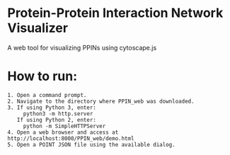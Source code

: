 # Protein-Protein Interaction Network Visualizer
A web tool for visualizing PPINs using cytoscape.js

# How to run:
```
1. Open a command prompt.
2. Navigate to the directory where PPIN_web was downloaded.
3. If using Python 3, enter:
     python3 -m http.server
   If using Python 2, enter:
     python -m SimpleHTTPServer
4. Open a web browser and access at http://localhost:8000/PPIN_web/demo.html
5. Open a POINT JSON file using the available dialog.
```
